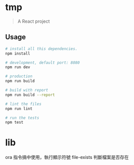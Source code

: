 # tmp

> A React project

## Usage

```bash
# install all this dependencies.
npm install

# development, default port: 8080
npm run dev

# production
npm run build

# build with report
npm run build --report

# lint the files
npm run lint

# run the tests
npm test
```



# lib 
ora 指令搞中使用，執行顯示符號
file-exists 判斷檔案是否存在


